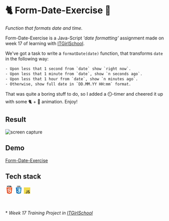 # 🐈‍ Form-Date-Exercise 🚌
_Function that formats date and time._

Form-Date-Exercise is a Java-Script _'date formatting'_ assignment made on week 17 of learning with [ITGirlSchool].

We've got a task to write a  `formatDate(date)` function, that transforms `date` in the following way:

    - Upon less that 1 second from `date` show `right now`.     
    - Upon less that 1 minute from `date`, show `n seconds ago`.
    - Upon less that 1 hour from `date`, show `n minutes ago`.
    - Otherwise, show full date in `DD.MM.YY HH:mm` format.

That was quite a boring stuff to do, so I added a ⏲️-timer and cheered it up with some 🐈‍ + 🚌 animation. Enjoy!


## Result
<img width="45%" alt="screen capture" src="../main/assets/img/captureweb.png">

## Demo
[Form-Date-Exercise]

## Tech stack

<code><img height="25" src="https://raw.githubusercontent.com/github/explore/80688e429a7d4ef2fca1e82350fe8e3517d3494d/topics/html/html.png"></code>
<code><img height="25" src="https://raw.githubusercontent.com/github/explore/80688e429a7d4ef2fca1e82350fe8e3517d3494d/topics/css/css.png"></code>
<code><img height="20" src="https://raw.githubusercontent.com/github/explore/80688e429a7d4ef2fca1e82350fe8e3517d3494d/topics/javascript/javascript.png"></code>

<br><br> 
\* _Week 17 Training Project in [ITGirlSchool]_ 
  

   [ITGirlSchool]: <https://itgirlschool.com/en>
   [Form-Date-Exercise]: <https://alenagm.github.io/Form-Date-Exercise/>
